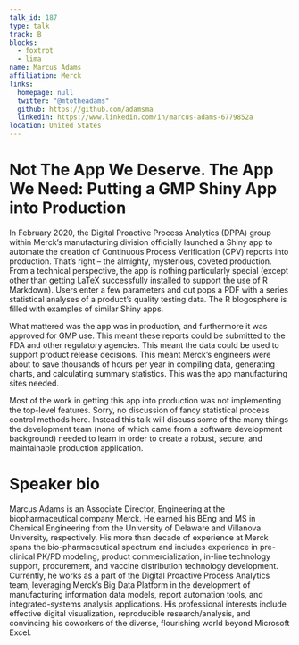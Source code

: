 ```yaml
---
talk_id: 187
type: talk
track: B
blocks:
  - foxtrot
  - lima
name: Marcus Adams
affiliation: Merck
links:
  homepage: null
  twitter: "@mtotheadams"
  github: https://github.com/adamsma
  linkedin: https://www.linkedin.com/in/marcus-adams-6779852a
location: United States
---
```


# Not The App We Deserve. The App We Need: Putting a GMP Shiny App into Production

In February 2020, the Digital Proactive Process Analytics (DPPA) group within Merck’s manufacturing division officially launched a Shiny app to automate the creation of Continuous Process Verification (CPV) reports into production. That’s right – the almighty, mysterious, coveted production.  From a technical perspective, the app is nothing particularly special (except other than getting LaTeX successfully installed to support the use of R Markdown). Users enter a few parameters and out pops a PDF with a series statistical analyses of a product’s quality testing data. The R blogosphere is filled with examples of similar Shiny apps.

What mattered was the app was in production, and furthermore it was approved for GMP use.  This meant these reports could be submitted to the FDA and other regulatory agencies. This meant the data could be used to support product release decisions. This meant Merck’s engineers were about to save thousands of hours per year in compiling data, generating charts, and calculating summary statistics. This was the app manufacturing sites needed.

Most of the work in getting this app into production was not implementing the top-level features. Sorry, no discussion of fancy statistical process control methods here. Instead this talk will discuss some of the many things the development team (none of which came from a software development background) needed to learn in order to create a robust, secure, and maintainable production application.


# Speaker bio

Marcus Adams is an Associate Director, Engineering at the biopharmaceutical company Merck. He earned his BEng and MS in Chemical Engineering from the University of Delaware and Villanova University, respectively. His more than decade of experience at Merck spans the bio-pharmaceutical spectrum and includes experience in pre-clinical PK/PD modeling, product commercialization, in-line technology support, procurement, and vaccine distribution technology development. Currently, he works as a part of the Digital Proactive Process Analytics team, leveraging Merck’s Big Data Platform in the development of manufacturing information data models, report automation tools, and integrated-systems analysis applications.  His professional interests include effective digital visualization, reproducible research/analysis, and convincing his coworkers of the diverse, flourishing world beyond Microsoft Excel.
